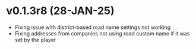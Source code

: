 # v0.1.3r8 (28-JAN-25)
- Fixing issue with district-based road name settings not working
- Fixing addresses from companies not using road custom name if it was set by the player
